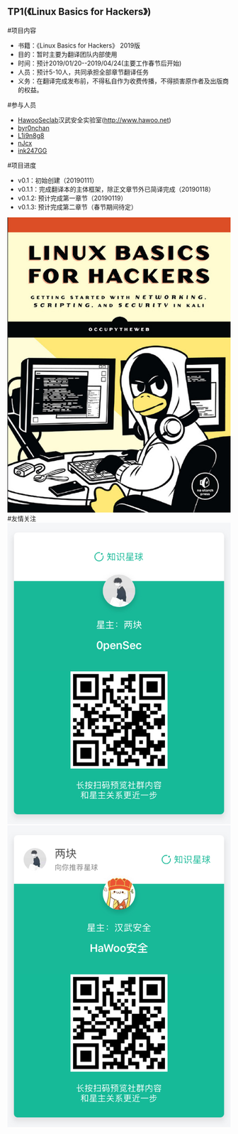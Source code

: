 ## TP1(《Linux Basics for Hackers》)
#项目内容 
- 书籍：《Linux Basics for Hackers》 2019版
- 目的：暂时主要为翻译团队内部使用
- 时间：预计2019/01/20--2019/04/24(主要工作春节后开始)
- 人员：预计5-10人，共同承担全部章节翻译任务
- 义务：在翻译完成发布前，不得私自作为收费传播，不得损害原作者及出版商的权益。

#参与人员
- [HawooSeclab](https://github.com/hawoosec)汉武安全实验室(http://www.hawoo.net)
- [byr0nchan](https://github.com/byr0nchan)
- [L1i9n8g8](https://github.com/L1i9n8g8)
- [nJcx](https://github.com/nJcx)
- [ink247GG](https://github.com/ink247GG)

#项目进度 
- v0.1：初始创建（20190111）
- v0.1.1：完成翻译本的主体框架，除正文章节外已简译完成（20190118）
- v0.1.2: 预计完成第一章节（20190119）
- v0.1.3: 预计完成第二章节（春节期间待定）

![](./Book_name.jpg)
#友情关注 
![](./opensec.jpg)
![](./hawoo.jpg)
